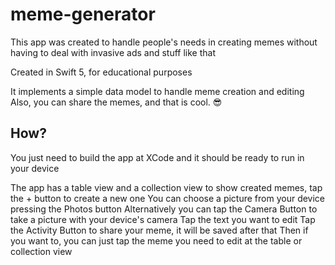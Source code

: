 #  meme-generator

This app was created to handle people's needs in creating memes without having to deal with invasive ads and stuff like that

Created in Swift 5, for educational purposes

It implements a simple data model to handle meme creation and editing
Also, you can share the memes, and that is cool. 😎

How?
-----

You just need to build the app at XCode and it should be ready to run in your device

The app has a table view and a collection view to show created memes, tap the + button to create a new one
You can choose a picture from your device pressing the Photos button
Alternatively you can tap the Camera Button to take a picture with your device's camera
Tap the text you want to edit
Tap the Activity Button to share your meme, it will be saved after that
Then if you want to, you can just tap the meme you need to edit at the table or collection view




